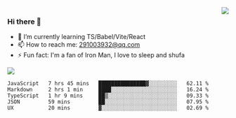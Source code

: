 <img align='right' src='https://github-readme-stats.vercel.app/api?username=niaogege&show_icons=true&theme=radical'/>

### Hi there 👋

- 🌱 I’m currently learning TS/Babel/Vite/React
- 📫 How to reach me: 291003932@qq.com
- ⚡ Fun fact:  I'm a fan of Iron Man, I love to sleep and shufa

![](https://github-readme-stats.vercel.app/api/top-langs/?username=niaogege&layout=compact)

<!--START_SECTION:waka-->
```text
JavaScript   7 hrs 45 mins   ███████████████▓░░░░░░░░░   62.11 % 
Markdown     2 hrs 1 min     ████░░░░░░░░░░░░░░░░░░░░░   16.24 % 
TypeScript   1 hr 9 mins     ██▒░░░░░░░░░░░░░░░░░░░░░░   09.33 % 
JSON         59 mins         ██░░░░░░░░░░░░░░░░░░░░░░░   07.95 % 
UX           20 mins         ▓░░░░░░░░░░░░░░░░░░░░░░░░   02.69 % 
```
<!--END_SECTION:waka-->
